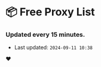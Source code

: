 # :package: Free Proxy List
### Updated every 15 minutes.

- Last updated: `2024-09-11 10:38`

:heart:

